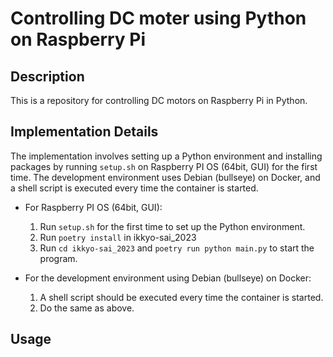 # Controlling DC moter using Python on Raspberry Pi
## Description
This is a repository for controlling DC motors on Raspberry Pi in Python.

## Implementation Details
The implementation involves setting up a Python environment and installing packages by running `setup.sh` on Raspberry PI OS (64bit, GUI) for the first time. The development environment uses Debian (bullseye) on Docker, and a shell script is executed every time the container is started.

- For Raspberry PI OS (64bit, GUI):
    1. Run `setup.sh` for the first time to set up the Python environment.
    2. Run `poetry install` in ikkyo-sai_2023
    3. Run `cd ikkyo-sai_2023` and `poetry run python main.py` to start the program.

- For the development environment using Debian (bullseye) on Docker:
    1. A shell script should be executed every time the container is started.
    2. Do the same as above.

## Usage



